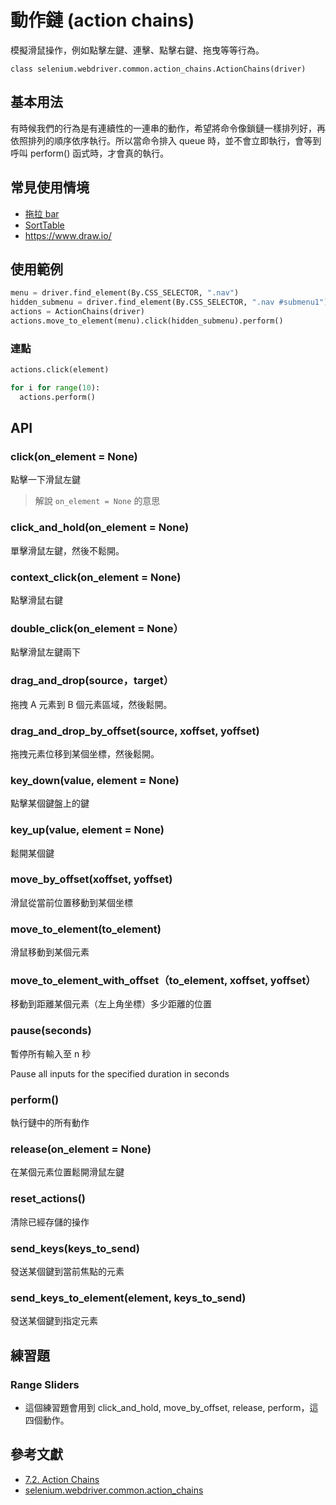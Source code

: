 # 動作鏈 (action chains)

模擬滑鼠操作，例如點擊左鍵、連擊、點擊右鍵、拖曳等等行為。

```
class selenium.webdriver.common.action_chains.ActionChains(driver)
```

## 基本用法

有時候我們的行為是有連續性的一連串的動作，希望將命令像鎖鏈一樣排列好，再依照排列的順序依序執行。所以當命令排入 queue 時，並不會立即執行，會等到呼叫 perform() 函式時，才會真的執行。

## 常見使用情境

- [拖拉 bar](https://www.w3schools.com/tags/tryit.asp?filename=tryhtml5_input_type_range)
- [SortTable](https://demoqa.com/sortable)
- <https://www.draw.io/>

## 使用範例

```py
menu = driver.find_element(By.CSS_SELECTOR, ".nav")
hidden_submenu = driver.find_element(By.CSS_SELECTOR, ".nav #submenu1")
actions = ActionChains(driver)
actions.move_to_element(menu).click(hidden_submenu).perform()
```

### 連點

```py
actions.click(element)

for i for range(10):
  actions.perform()
```

## API

### click(on_element = None)

點擊一下滑鼠左鍵

> 解說 `on_element = None` 的意思

### click_and_hold(on_element = None)

單擊滑鼠左鍵，然後不鬆開。

### context_click(on_element = None)

點擊滑鼠右鍵

### double_click(on_element = None）

點擊滑鼠左鍵兩下

### drag_and_drop(source，target）

拖拽 A 元素到 B 個元素區域，然後鬆開。

### drag_and_drop_by_offset(source, xoffset, yoffset)

拖拽元素位移到某個坐標，然後鬆開。

### key_down(value, element = None)

點擊某個鍵盤上的鍵

### key_up(value, element = None)

鬆開某個鍵

### move_by_offset(xoffset, yoffset)

滑鼠從當前位置移動到某個坐標

### move_to_element(to_element)

滑鼠移動到某個元素

### move_to_element_with_offset（to_element, xoffset, yoffset）

移動到距離某個元素（左上角坐標）多少距離的位置

### pause(seconds)

暫停所有輸入至 n 秒

Pause all inputs for the specified duration in seconds

### perform()

執行鏈中的所有動作

### release(on_element = None)

在某個元素位置鬆開滑鼠左鍵

### reset_actions()

清除已經存儲的操作

### send_keys(keys_to_send)

發送某個鍵到當前焦點的元素

### send_keys_to_element(element, keys_to_send)

發送某個鍵到指定元素

## 練習題

### Range Sliders

- 這個練習題會用到 click_and_hold, move_by_offset, release, perform，這四個動作。

## 參考文獻

- [7.2. Action Chains](https://selenium-python.readthedocs.io/api.html#module-selenium.webdriver.common.action_chains)
- [selenium.webdriver.common.action_chains](https://www.selenium.dev/selenium/docs/api/py/webdriver/selenium.webdriver.common.action_chains.html)
